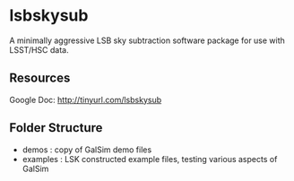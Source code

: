 # lsbskysub

A minimally aggressive LSB sky subtraction software package for use with LSST/HSC data.

## Resources

Google Doc: http://tinyurl.com/lsbskysub

## Folder Structure

* demos : copy of GalSim demo files
* examples : LSK constructed example files, testing various aspects of GalSim
